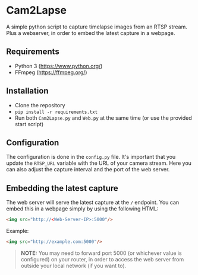 # Cam2Lapse
A simple python script to capture timelapse images from an RTSP stream. Plus a webserver, in order to embed the latest capture in a webpage.

## Requirements
* Python 3 (https://www.python.org/)
* FFmpeg (https://ffmpeg.org/)

## Installation
* Clone the repository
* `pip install -r requirements.txt`
* Run both `Cam2Lapse.py` and `Web.py` at the same time (or use the provided start script)

## Configuration
The configuration is done in the `config.py` file. It's important that you update the `RTSP_URL` variable with the URL of your camera stream. Here you can also adjust the capture interval and the port of the web server.

## Embedding the latest capture
The web server will serve the latest capture at the `/` endpoint. You can embed this in a webpage simply by using the following HTML:
```html
<img src="http://<Web-Server-IP>:5000"/>
```

Example:
```html
<img src="http://example.com:5000"/>
```

> **NOTE:** You may need to forward port 5000 (or whichever value is configured) on your router, in order to access the web server from outside your local network (if you want to).
